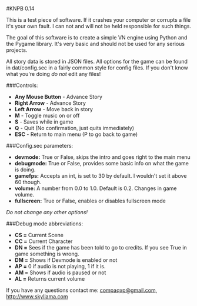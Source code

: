 #KNPB 0.14

This is a test piece of software. If it crashes your computer or corrupts a file
it's your own fault. I can not and will not be held responsible for such things.

The goal of this software is to create a simple VN engine using Python and the
Pygame library. It's very basic and should not be used for any serious projects.

All story data is stored in JSON files. All options for 
the game can be found in dat/config.sec in a fairly common style for config 
files. If you don't know what you're doing *do not* edit any files! 

###Controls:

* **Any Mouse Button** - Advance Story
* **Right Arrow** - Advance Story
* **Left Arrow** - Move back in story
* **M** - Toggle music on or off
* **S** - Saves while in game
* **Q** - Quit (No confirmation, just quits immediately)
* **ESC** - Return to main menu (P to go back to game)


###Config.sec parameters:

* **devmode:** True or False, skips the intro and goes right to the main menu
* **debugmode:** True or False, provides some basic info on what the game is doing.
* **gamefps:** Accepts an int, is set to 30 by default. I wouldn't set it above 60 though.
* **volume:** A number from 0.0 to 1.0. Default is 0.2. Changes in game volume.
* **fullscreen:** True or False, enables or disables fullscreen mode 

*Do not change any other options!*

###Debug mode abbreviations:

* **CS =** Current Scene
* **CC =** Current Character
* **DN =** Sees if the game has been told to go to credits. If you see True in game something is wrong.
* **DM =** Shows if Devmode is enabled or not
* **AP =** 0 if audio is not playing, 1 if it is.
* **AM =** Shows if audio is paused or not
* **AL =** Returns current volume

If you have any questions contact me: compaqxp@gmail.com, http://www.skyllama.com
